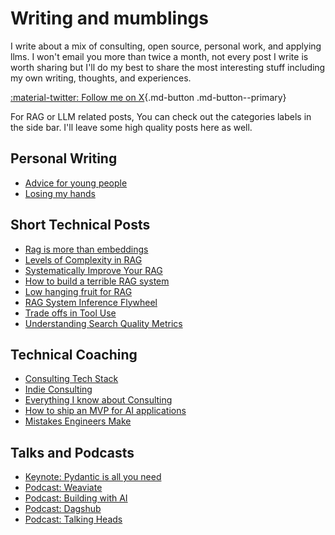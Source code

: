 # Writing and mumblings

I write about a mix of consulting, open source, personal work, and applying llms. I won't email you more than twice a month, not every post I write is worth sharing but I'll do my best to share the most interesting stuff including my own writing, thoughts, and experiences.

[:material-twitter: Follow me on X](https://x.com/jxnlco){.md-button .md-button--primary}

For RAG or LLM related posts, You can check out the categories labels in the side bar. I'll leave some high quality posts here as well.

## Personal Writing

- [Advice for young people](./posts/advice.md)
- [Losing my hands](./posts/hands-part-1.md)

## Short Technical Posts

- [Rag is more than embeddings](./posts/rag.md)
- [Levels of Complexity in RAG](./posts/rag-levels-of-rag.md)
- [Systematically Improve Your RAG](./posts/rag-improving-rag.md)
- [How to build a terrible RAG system](./posts/rag-inverted.md)
- [Low hanging fruit for RAG](./posts/rag-low-hanging-fruit.md)
- [RAG System Inference Flywheel](./posts/rag-flywheel.md)
- [Trade offs in Tool Use](./posts/trade-offs-tool-selection.md)
- [Understanding Search Quality Metrics](./posts/rag-lgtmk.md)

## Technical Coaching

- [Consulting Tech Stack](./posts/consulting-stack.md)
- [Indie Consulting](./posts/consulting.md)
- [Everything I know about Consulting](./posts/consulting-everything-i-know.md)
- [How to ship an MVP for AI applications](./posts/mvp.md)
- [Mistakes Engineers Make](./posts/stochastic-software.md)

## Talks and Podcasts

- [Keynote: Pydantic is all you need](https://www.youtube.com/watch?v=yj-wSRJwrrc&)
- [Podcast: Weaviate](https://www.youtube.com/watch?v=higlHgYDc5E)
- [Podcast: Building with AI](https://www.youtube.com/watch?v=RuLTElrphnk)
- [Podcast: Dagshub](https://www.youtube.com/watch?v=rDP44EVpHTA)
- [Podcast: Talking Heads](https://www.youtube.com/watch?v=5-5jf3_mvBg)